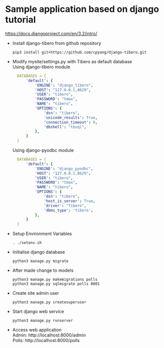# Sample application based on django tutorial
https://docs.djangoproject.com/en/3.2/intro/

* Install django-tibero from github repository  
  ```shell
  pip3 install git+https://github.com/cpyang/django-tibero.git  
  ```
* Modify mysite/settings.py with Tibero as default database  
  Using django-tibero module  
  ```yaml
    DATABASES = {
        'default': {
            'ENGINE': "django_tibero",
            'HOST': "127.0.0.1,8629",
            'USER': "tibero",
            'PASSWORD': "tmax",
            'NAME': "tibero",
            'OPTIONS': {
                'dsn': "tibero",
                'unicode_results': True,
                'connection_timeout': 0,
                'dbshell': "tbsql",
            },
        }
    }
  ```
  Using django-pyodbc module  
  ```yaml
    DATABASES = {  
        'default': {  
            'ENGINE': "django_pyodbc",  
            'HOST': "127.0.0.1,8629",  
            'USER': "tibero",  
            'PASSWORD': "tmax",  
            'NAME': "tibero",  
            'OPTIONS': {  
                'dsn': "tibero",
                'host_is_server': True,  
                'driver': "Tibero",  
                'dbms_type': 'tibero',  
            },  
        }  
    }  
  ```
* Setup Environment Variables  
  ```shell
  . ./setenv.sh
  ```
* Initialise django database  
  ```shell
  python3 manage.py migrate
  ```
* After made change to models  
  ```shell
  python3 manage.py makemigrations polls  
  python3 manage.py sqlmigrate polls 0001   
  ```
* Create site admin user  
  ```shell
  python3 manage.py createsuperuser
  ```
* Start django web service  
  ```shell
  python3 manage.py runserver
  ```
* Access web application  
  Admin: http://localhost:8000/admin  
  Polls: http://localhost:8000/polls  


